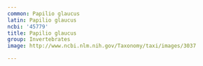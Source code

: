 ```yaml
---
common: Papilio glaucus
latin: Papilio glaucus
ncbi: '45779'
title: Papilio glaucus
group: Invertebrates
image: http://www.ncbi.nlm.nih.gov/Taxonomy/taxi/images/3037

---
```

